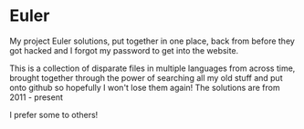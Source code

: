 Euler
=====

My project Euler solutions, put together in one place, back from before they got hacked and I forgot my password to get into the website.

This is a collection of disparate files in multiple languages from across time, brought together through the power of searching all my old stuff and put onto github so hopefully I won't lose them again!  The solutions are from 2011 - present

I prefer some to others!

